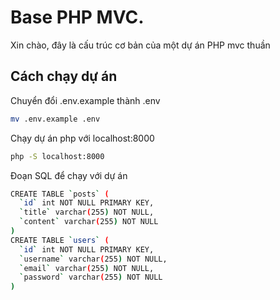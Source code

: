 # Base PHP MVC.

Xin chào, đây là cấu trúc cơ bản của một dự án PHP mvc thuần

## Cách chạy dự án

Chuyển đổi .env.example thành .env

```bash
mv .env.example .env
```

Chạy dự án php với localhost:8000

```bash
php -S localhost:8000
```

Đoạn SQL để chạy với dự án

```bash
CREATE TABLE `posts` (
  `id` int NOT NULL PRIMARY KEY,
  `title` varchar(255) NOT NULL,
  `content` varchar(255) NOT NULL
)
CREATE TABLE `users` (
  `id` int NOT NULL PRIMARY KEY,
  `username` varchar(255) NOT NULL,
  `email` varchar(255) NOT NULL,
  `password` varchar(255) NOT NULL
)
```
